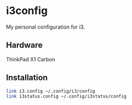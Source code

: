 # i3config
My personal configuration for i3.

## Hardware
ThinkPad X1 Carbon

## Installation
```bash
link i3.config ~/.config/i3/config
link i3status.config ~/.config/i3status/config
```